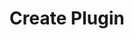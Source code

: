 ---
title: Create Plugin
excerpt: Create Plugin
api:
  file: botpress-api.json
  operationId: createPlugin
deprecated: false
hidden: false
metadata:
  title: ''
  description: ''
  robots: index
next:
  description: ''
---